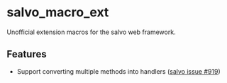# salvo_macro_ext

Unofficial extension macros for the salvo web framework.

## Features

-   Support converting multiple methods into handlers ([salvo issue #919](https://github.com/salvo-rs/salvo/issues/919))
